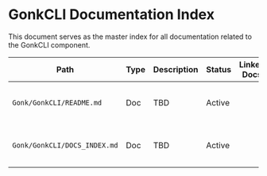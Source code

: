 <!-- ID: API-002 -->
# GonkCLI Documentation Index

This document serves as the master index for all documentation related to the GonkCLI component.

| Path | Type | Description | Status | Linked Docs | Notes |
|------|------|-------------|--------|-------------|-------|
| `Gonk/GonkCLI/README.md` | Doc | TBD | Active | | Auto-generated to fix audit |
| `Gonk/GonkCLI/DOCS_INDEX.md` | Doc | TBD | Active | | Auto-generated to fix audit |